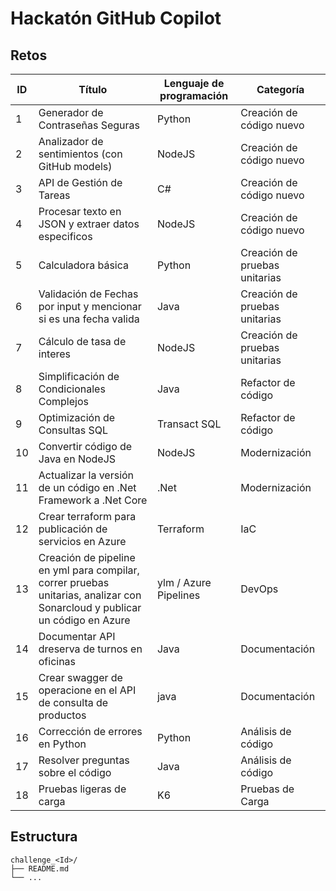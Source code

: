 # Hackatón GitHub Copilot
## Retos

| ID | Título | Lenguaje de programación | Categoría |
| --- | --- | --- | --- |
| 1 | Generador de Contraseñas Seguras | Python | Creación de código nuevo |
| 2 | Analizador de sentimientos (con GitHub models) | NodeJS | Creación de código nuevo |
| 3 | API de Gestión de Tareas | C# | Creación de código nuevo |
| 4 | Procesar texto en JSON y extraer datos especificos | NodeJS | Creación de código nuevo |
| 5 | Calculadora básica | Python | Creación de pruebas unitarias |
| 6 | Validación de Fechas por input y mencionar si es una fecha valida | Java | Creación de pruebas unitarias |
| 7 | Cálculo de tasa de interes | NodeJS | Creación de pruebas unitarias |
| 8 | Simplificación de Condicionales Complejos | Java | Refactor de código |
| 9 | Optimización de Consultas SQL | Transact SQL | Refactor de código |
| 10 | Convertir código de Java en NodeJS | NodeJS | Modernización |
| 11 | Actualizar la versión de un código en .Net Framework a .Net Core | .Net | Modernización |
| 12 | Crear terraform para publicación de servicios en Azure | Terraform | IaC |
| 13 | Creación de pipeline en yml para compilar, correr pruebas unitarias, analizar con Sonarcloud y publicar un código en Azure | ylm / Azure Pipelines | DevOps |
| 14 | Documentar API dreserva de turnos en oficinas | Java | Documentación |
| 15 | Crear swagger de operacione en el API de consulta de productos | java | Documentación |
| 16 | Corrección de errores en Python | Python | Análisis de código |
| 17 | Resolver preguntas sobre el código | Java | Análisis de código |
| 18 | Pruebas ligeras de carga | K6 | Pruebas de Carga |

## Estructura
```
challenge_<Id>/
├── README.md
└── ...
```
